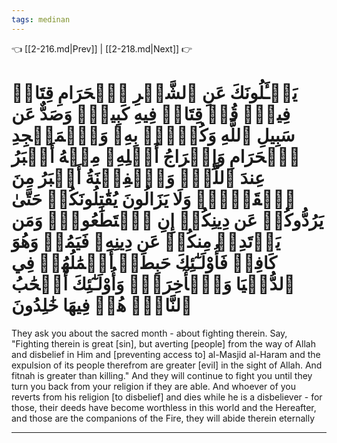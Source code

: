 ```yaml
---
tags: medinan
---
```


👈 [[2-216.md|Prev]] | [[2-218.md|Next]] 👉

# يَسۡـَٔلُونَكَ عَنِ ٱلشَّهۡرِ ٱلۡحَرَامِ قِتَالٖ فِيهِۖ قُلۡ قِتَالٞ فِيهِ كَبِيرٞۚ وَصَدٌّ عَن سَبِيلِ ٱللَّهِ وَكُفۡرُۢ بِهِۦ وَٱلۡمَسۡجِدِ ٱلۡحَرَامِ وَإِخۡرَاجُ أَهۡلِهِۦ مِنۡهُ أَكۡبَرُ عِندَ ٱللَّهِۚ وَٱلۡفِتۡنَةُ أَكۡبَرُ مِنَ ٱلۡقَتۡلِۗ وَلَا يَزَالُونَ يُقَٰتِلُونَكُمۡ حَتَّىٰ يَرُدُّوكُمۡ عَن دِينِكُمۡ إِنِ ٱسۡتَطَٰعُواْۚ وَمَن يَرۡتَدِدۡ مِنكُمۡ عَن دِينِهِۦ فَيَمُتۡ وَهُوَ كَافِرٞ فَأُوْلَـٰٓئِكَ حَبِطَتۡ أَعۡمَٰلُهُمۡ فِي ٱلدُّنۡيَا وَٱلۡأٓخِرَةِۖ وَأُوْلَـٰٓئِكَ أَصۡحَٰبُ ٱلنَّارِۖ هُمۡ فِيهَا خَٰلِدُونَ

They ask you about the sacred month - about fighting therein. Say, "Fighting therein is great [sin], but averting [people] from the way of Allah and disbelief in Him and [preventing access to] al-Masjid al-Haram and the expulsion of its people therefrom are greater [evil] in the sight of Allah. And fitnah is greater than killing." And they will continue to fight you until they turn you back from your religion if they are able. And whoever of you reverts from his religion [to disbelief] and dies while he is a disbeliever - for those, their deeds have become worthless in this world and the Hereafter, and those are the companions of the Fire, they will abide therein eternally

---

